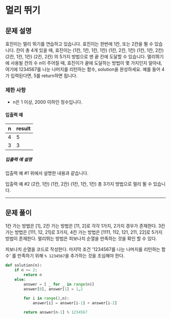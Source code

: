 # 멀리 뛰기

## 문제 설명

효진이는 멀리 뛰기를 연습하고 있습니다. 효진이는 한번에 1칸, 또는 2칸을 뛸 수 있습니다. 칸이 총 4개 있을 때, 효진이는
(1칸, 1칸, 1칸, 1칸)
(1칸, 2칸, 1칸)
(1칸, 1칸, 2칸)
(2칸, 1칸, 1칸)
(2칸, 2칸)
의 5가지 방법으로 맨 끝 칸에 도달할 수 있습니다. 멀리뛰기에 사용될 칸의 수 n이 주어질 때, 효진이가 끝에 도달하는 방법이 몇 가지인지 알아내, 여기에 1234567를 나눈 나머지를 리턴하는 함수, solution을 완성하세요. 예를 들어 4가 입력된다면, 5를 return하면 됩니다.

### 제한 사항

- n은 1 이상, 2000 이하인 정수입니다.

#### 입출력 예

| n    | result |
| ---- | ------ |
| 4    | 5      |
| 3    | 3      |

##### 입출력 예 설명

입출력 예 #1
위에서 설명한 내용과 같습니다.

입출력 예 #2
(2칸, 1칸)
(1칸, 2칸)
(1칸, 1칸, 1칸)
총 3가지 방법으로 멀리 뛸 수 있습니다.

---

## 문제 풀이

1칸 가는 방법은 [1], 2칸 가는 방법은 [11, 2]로 각각 1가지, 2가지 경우가 존재한다. 3칸 가는 방법은 [111, 12, 21]로 3가지, 4칸 가는 방법은 [1111, 112, 121, 211, 22]로 5가지 방법이 존재한다. 멀리뛰는 방법은 피보나치 순열을 만족하는 것을 확인 할 수 있다. 

피보나치 순열을 코드로 작성한다. 마지막 조건 '1234567를 나눈 나머지를 리턴하는 함수' 를 만족하기 위해 `% 1234567`을 추가하는 것을 조심해야 한다.

```python
def solution(n):
    if n <= 2:
        return n
    else:
        answer = [ _ for _ in range(n)]
        answer[0], answer[1] = 1,2
        
        for i in range(2,n):
            answer[i] = answer[i-1] + answer[i-2]

        return answer[n-1] % 1234567 
```

